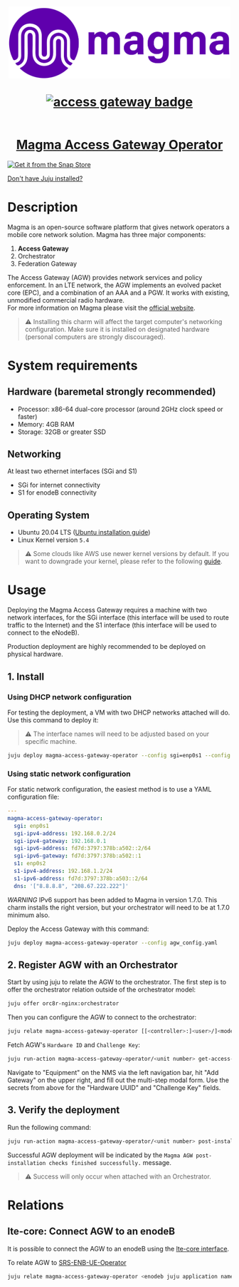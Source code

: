 <h1 align="center">
  <a href="https://magmacore.org/"><img src="magma-logo-purple.svg" width="500" ></a>
  <p align="center"><a href="https://charmhub.io/magma-access-gateway-operator"><img src="https://charmhub.io/magma-access-gateway-operator/badge.svg" alt="access gateway badge"/></p>
  <br/>
  Magma Access Gateway Operator
</h1>

[![Get it from the Snap Store](https://charmhub.io/static/images/badges/en/charmhub-black.svg)](https://charmhub.io/magma-access-gateway-operator)

[Don't have Juju installed?](https://snapcraft.io/juju)

# Description

Magma is an open-source software platform that gives network operators a mobile core network
solution. Magma has three major components:

1. **Access Gateway**
2. Orchestrator
3. Federation Gateway

The Access Gateway (AGW) provides network services and policy enforcement. In an LTE network,
the AGW implements an evolved packet core (EPC), and a combination of an AAA and a PGW. It works
with existing, unmodified commercial radio hardware.<br>
For more information on Magma please visit the [official website](https://magmacore.org/).

> :warning: Installing this charm will affect the target computer's networking configuration.
> Make sure it is installed on designated hardware (personal computers are strongly discouraged).

# System requirements

## Hardware (baremetal strongly recommended)

- Processor: x86-64 dual-core processor (around 2GHz clock speed or faster)
- Memory: 4GB RAM
- Storage: 32GB or greater SSD

## Networking

At least two ethernet interfaces (SGi and S1)

- SGi for internet connectivity
- S1 for enodeB connectivity

## Operating System

- Ubuntu 20.04 LTS
  ([Ubuntu installation guide](https://help.ubuntu.com/lts/installation-guide/amd64/index.html))
- Linux Kernel version `5.4`

> :warning: Some clouds like AWS use newer kernel versions by default. If you want to downgrade your kernel, please refer to the following [guide](https://discourse.ubuntu.com/t/how-to-downgrade-the-kernel-on-ubuntu-20-04-to-the-5-4-lts-version/26459).

# Usage

Deploying the Magma Access Gateway requires a machine with two network
interfaces, for the SGi interface (this interface will be used to route traffic
to the Internet) and the S1 interface (this interface will be used to connect
to the eNodeB).

Production deployment are highly recommended to be deployed on physical
hardware.

## 1. Install

### Using DHCP network configuration

For testing the deployment, a VM with two DHCP networks attached will do. Use this command to deploy it:

> :warning: The interface names will need to be adjusted based on your specific machine.

```bash
juju deploy magma-access-gateway-operator --config sgi=enp0s1 --config s1=enp0s2
```

### Using static network configuration

For static network configuration, the easiest method is to use a YAML
configuration file:

```yaml
---
magma-access-gateway-operator:
  sgi: enp0s1
  sgi-ipv4-address: 192.168.0.2/24
  sgi-ipv4-gateway: 192.168.0.1
  sgi-ipv6-address: fd7d:3797:378b:a502::2/64
  sgi-ipv6-gateway: fd7d:3797:378b:a502::1
  s1: enp0s2
  s1-ipv4-address: 192.168.1.2/24
  s1-ipv6-address: fd7d:3797:378b:a503::2/64
  dns: '["8.8.8.8", "208.67.222.222"]'
```

_WARNING_ IPv6 support has been added to Magma in version 1.7.0. This charm
installs the right version, but your orchestrator will need to be at 1.7.0
minimum also.

Deploy the Access Gateway with this command:

```bash
juju deploy magma-access-gateway-operator --config agw_config.yaml
```

## 2. Register AGW with an Orchestrator

Start by using juju to relate the AGW to the orchestrator. The first step is to
offer the orchestrator relation outside of the orchestrator model:

```bash
juju offer orc8r-nginx:orchestrator
```

Then you can configure the AGW to connect to the orchestrator:

```bash
juju relate magma-access-gateway-operator [[<controller>:]<user>/]<model-name>.orc8r-nginx
```

Fetch AGW's `Hardware ID` and `Challenge Key`:

```bash
juju run-action magma-access-gateway-operator/<unit number> get-access-gateway-secrets --wait
```

Navigate to "Equipment" on the NMS via the left navigation bar, hit "Add Gateway" on the upper right, and fill out the multi-step modal form. Use the secrets from above for the "Hardware UUID" and "Challenge Key" fields.

## 3. Verify the deployment

Run the following command:

```bash
juju run-action magma-access-gateway-operator/<unit number> post-install-checks --wait
```

Successful AGW deployment will be indicated by the `Magma AGW post-installation checks finished successfully.` message.

> :warning: Success will only occur when attached with an Orchestrator.

# Relations

## lte-core: Connect AGW to an enodeB

It is possible to connect the AGW to an enodeB using the [lte-core interface](https://github.com/canonical/lte-core-interface).

To relate AGW to [SRS-ENB-UE-Operator](https://github.com/charmed-osm/srs-enb-ue-operator)

```bash
juju relate magma-access-gateway-operator <enodeb juju application name>
```
